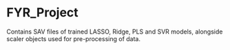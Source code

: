 # FYR_Project
Contains SAV files of trained LASSO, Ridge, PLS and SVR models, alongside scaler objects used for pre-processing of data.
